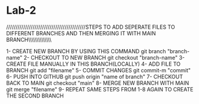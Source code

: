 # Lab-2


//////////////////////////////////////////STEPS TO ADD SEPERATE FILES TO DIFFERENT BRANCHES AND THEN MERGING IT WITH MAIN BRANCH\\\\\\\\\\\\\\\\\\\\\\\\\\\\

1-   CREATE NEW BRANCH BY USING THIS COMMAND            git branch "branch-name"
2-   CHECKOUT TO NEW BRANCH                             git checkout "branch-name"
3-   CREATE FILE MANUALLY IN THIS BRANCH(LOCALLY) 
4-   ADD FILE TO BRANCH                                 git add "filename"
5-   COMMIT CHANGES                                     git commit-m "commit"
6-   PUSH INTO GITHUB                                   git push origin "name of branch"
7-   CHECKOUT BACK TO MAIN                              git checkout "main"
8-   MERGE NEW BRANCH WITH MAIN                         git merge "filename"
9-   REPEAT SAME STEPS FROM 1-8 AGAIN TO
     CREATE THE SECOND BRANCH
 
